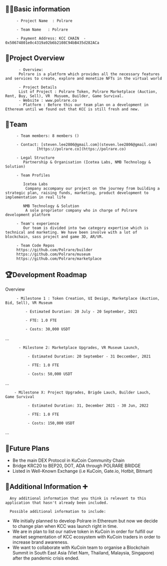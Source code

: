 ## 🧑‍💻Basic information

         - Project Name  : Polrare

         - Team Name   : Polrare

         - Payment Address: KCC CHAIN  - 0x50674801e0c4319a92b6b2108C94bB435d282ACa

## 🎯Project Overview

          - Overview:
          Polrare is a platform which provides all the necessary features and services to create, explore and monetize NFTs in the virtual world

          - Project Details
          List of Project : Polrare Token, Polrare Marketplace (Auction, Rent, Buy, Sell), VR  Musuem, Builder, Game Survival.
          - Website : www.polrare.co
          - Platform : Before this our team plan on a development in Ethereum until we found out that KCC is still fresh and new.

## 👥Team

         - Team members: 8 members ()

         - Contact: [steven.lee2806@gmail.com](steven.lee2806@gmail.com) 
                  [https://polrare.co](https://polrare.co) 

         - Legal Structure
            Partnership & Organisation (Icetea Labs, NMB Technology & Solution)

         - Team Profiles

            Icetea Labs
             Company accompany our project on the journey from building a strategic plan, raising funds, marketing, product development to implementation in real life

            NMB Technology & Solution
             A sole proprietor company who in charge of Polrare development platform
  
         - Team's experience
            Our team is divided into two category expertise which is technical and marketing. We have been involve with a lot of blockchain, sass project and game 3D, AR/VR.

         - Team Code Repos
         https://github.com/Polrare/builder
         https://github.com/Polrare/museum
         https://github.com/Polrare/marketplace

## 🏆Development Roadmap

Overview

         - Milestone 1 : Token Creation, UI Design, Marketplace (Auction, Bid, Sell), VR Museum

             - Estimated Duration: 20 July - 20 September, 2021

             - FTE: 1.0 FTE

             - Costs: 30,000 USDT

...

          - Milestone 2: Marketplace Upgrades, VR Museum Launch, 

              - Estimated Duration: 20 September - 31 Deccember, 2021

              - FTE: 1.0 FTE

              - Costs: 50,000 USDT

...

        - Milestone X: Project Upgrades, Brigde Lauch, Builder Lauch,  Game Survival

              - Estimated Duration: 31, December 2021 - 30 Jun, 2022

              - FTE: 1.0 FTE

              - Costs: 150,000 USDT

...

## 📡Future Plans

- Be the main DEX Protocol in KuCoin Community Chain
- Bridge KRC20 to BEP20, DOT, ADA through POLRARE BRIDGE
- Listed in Well-Known Exchange (i.e KuCoin, Gate.io, Hotbit, Bitmart)

## 🙋Additional Information ➕

      Any additional information that you think is relevant to this application that hasn't already been included.

      Possible additional information to include:

- We initially planned to develop Polrare in Ethereum but now we decide to change plan when KCC was launch right in time.
- We are in plan to list our native token in KuCoin in order for fulfill our market segmentation of KCC ecosystem with
  KuCoin traders in order to increase brand awareness.
- We want to collaborate with KuCoin team to organise a Blockchain Summit in South East Asia (Viet Nam, Thailand, Malaysia, Singapore) after the pandemic crisis ended.
